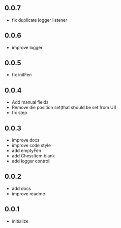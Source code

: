 ## 0.0.7
* fix duplicate logger listener

## 0.0.6
* improve logger

## 0.0.5
* fix initFen

## 0.0.4
* Add manual fields
* Remove die position set(that should be set from UI)
* fix step

## 0.0.3
* improve docs
* improve code style
* add emptyFen
* add ChessItem.blank
* add logger controll

## 0.0.2
* add docs
* improve readme

## 0.0.1

* initialize
